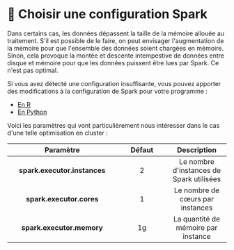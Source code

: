 # 🔧 Choisir une configuration Spark

Dans certains cas, les données dépassent la taille de la mémoire allouée au traitement. S'il est possible de le faire, on peut envisager l'augmentation de la mémoire pour que l'ensemble des données soient chargées en mémoire. Sinon, cela provoque la montée et descente intempestive de données entre disque et mémoire pour que les données puissent être lues par Spark. Ce n'est pas optimal.

Si vous avez détecté une configuration insuffisante, vous pouvez apporter des modifications à la configuration de Spark pour votre programme :

* [En R](../../r.md#configurer-spark-en-mode-local)&#x20;
* [En Python](../../python.md#configurer-spark-en-mode-local)

Voici les paramètres qui vont particulièrement nous intéresser dans le cas d'une telle optimisation en cluster :

<table><thead><tr><th width="236.33333333333331" align="center">Paramètre</th><th width="98" align="center">Défaut</th><th align="center">Description</th></tr></thead><tbody><tr><td align="center"><strong>spark.executor.instances</strong></td><td align="center">2</td><td align="center">Le nombre d'instances de Spark utilisées</td></tr><tr><td align="center"><strong>spark.executor.cores</strong></td><td align="center">1</td><td align="center">Le nombre de cœurs par instances</td></tr><tr><td align="center"><strong>spark.executor.memory</strong></td><td align="center">1g</td><td align="center">La quantité de mémoire par instance</td></tr></tbody></table>

